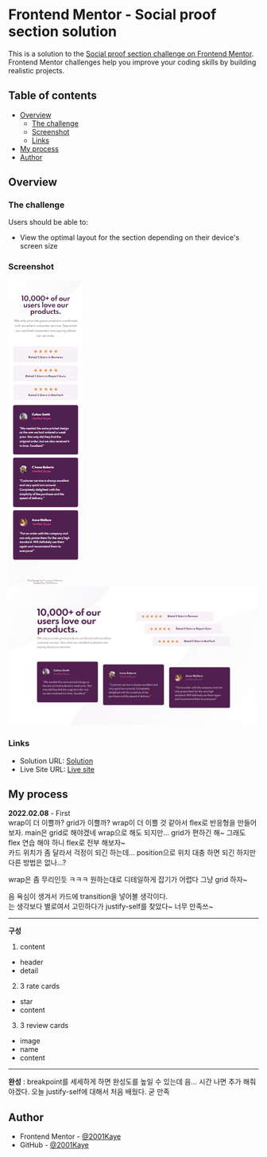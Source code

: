 # Frontend Mentor - Social proof section solution

This is a solution to the [Social proof section challenge on Frontend Mentor](https://www.frontendmentor.io/challenges/social-proof-section-6e0qTv_bA). Frontend Mentor challenges help you improve your coding skills by building realistic projects.

## Table of contents

- [Overview](#overview)
  - [The challenge](#the-challenge)
  - [Screenshot](#screenshot)
  - [Links](#links)
- [My process](#my-process)
- [Author](#author)

## Overview

### The challenge

Users should be able to:

- View the optimal layout for the section depending on their device's screen size

### Screenshot

![](./design/mobile-design.jpg)
![](./design/desktop-design.jpg)

### Links

- Solution URL: [Solution](https://www.frontendmentor.io/solutions/social-proof-section-using-grid-ePe2POgan)
- Live Site URL: [Live site](https://jhan117.github.io/Social-proof-section/)

## My process

**2022.02.08** - First   
wrap이 더 이쁠까? grid가 이쁠까? wrap이 더 이쁠 것 같아서 flex로 반응형을 만들어보자. main은 grid로 해야겠네 wrap으로 해도 되지만... grid가 편하긴 해~ 그래도 flex 연습 해야 하니 flex로 전부 해보자~  
카드 위치가 좀 달라서 걱정이 되긴 하는데... position으로 위치 대충 하면 되긴 하지만 다른 방법은 없나...?   

wrap은 좀 무리인듯 ㅋㅋㅋ 원하는대로 디테일하게 잡기가 어렵다 그냥 grid 하자~   

음 욕심이 생겨서 카드에 transition을 넣어볼 생각이다.   
는 생각보다 별로여서 고민하다가 justify-self를 찾았다~ 너무 만족쓰~   

---

**구성**

1. content

- header
- detail

2. 3 rate cards

- star
- content

3. 3 review cards

- image
- name
- content

---

**완성** : breakpoint를 세세하게 하면 완성도를 높일 수 있는데 음... 시간 나면 추가 해줘야겠다. 오늘 justify-self에 대해서 처음 배웠다. 굳 만족

## Author

- Frontend Mentor - [@2001Kaye](https://www.frontendmentor.io/profile/jhan117)
- GitHub - [@2001Kaye](https://github.com/jhan117)
